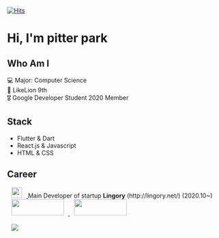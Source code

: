 [![Hits](https://hits.seeyoufarm.com/api/count/incr/badge.svg?url=https%3A%2F%2Fgithub.com%2Fmilkness&count_bg=%2379C83D&title_bg=%23555555&icon=&icon_color=%23E7E7E7&title=hits&edge_flat=false)](https://hits.seeyoufarm.com)


<h1>Hi, I'm pitter park
 
## Who Am I
💻 Major: Computer Science  <br>
🦁 LikeLion 9th <br>
🎖 Google Developer Student 2020 Member

## Stack
- Flutter & Dart
- React.js & Javascript
- HTML & CSS

## Career

 <a href="http://lingory.net">
    <img 
        src="https://play-lh.googleusercontent.com/Tl08df19MlhTQFPky53PteQ2xD-MAUSzGNnGlPDV3xoKlh3ihYLsF54b51xIzlUC3CA=s360-rw",
         width=25px;
         height=25px;
        style="margin-left : 10px; margin-right : 10px;"/>
</a>
 Main Developer of startup <b>Lingory</b> (http://lingory.net/) (2020.10~) <br>
<a href="https://play.google.com/store/apps/details?id=org.languageapp.lingory">
    <img 
        src="http://www.lingory.net/Asset/Playsotre.png",
         width=123px;
         height=38px;
        style="margin-left : 10px; margin-right : 10px;"/>
</a>
<a href="https://itunes.apple.com/app/id1556564572?">
    <img 
        src="http://www.lingory.net/Asset/Appstore.png",
         width=123px;
         height=38px;
        style="margin-left : 10px; margin-right : 10px;"/>
</a>



<br>
<br>
<a href="https://muhly.tistory.com/">
    <img 
        src="http://img.shields.io/badge/-Tech%20Blog-655ced?style=flat&logo=github&link=https://muhly.tistory.com/"
        style="height : auto; margin-left : 10px; margin-right : 10px;"/>
</a>
